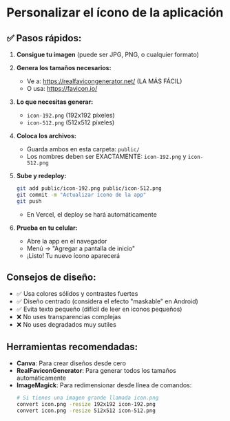 # Personalizar el ícono de la aplicación

## ✅ Pasos rápidos:

1. **Consigue tu imagen** (puede ser JPG, PNG, o cualquier formato)

2. **Genera los tamaños necesarios:**
   - Ve a: https://realfavicongenerator.net/ (LA MÁS FÁCIL)
   - O usa: https://favicon.io/
   
3. **Lo que necesitas generar:**
   - `icon-192.png` (192x192 píxeles)
   - `icon-512.png` (512x512 píxeles)

4. **Coloca los archivos:**
   - Guarda ambos en esta carpeta: `public/`
   - Los nombres deben ser EXACTAMENTE: `icon-192.png` y `icon-512.png`

5. **Sube y redeploy:**
   ```bash
   git add public/icon-192.png public/icon-512.png
   git commit -m "Actualizar ícono de la app"
   git push
   ```
   - En Vercel, el deploy se hará automáticamente

6. **Prueba en tu celular:**
   - Abre la app en el navegador
   - Menú → "Agregar a pantalla de inicio"
   - ¡Listo! Tu nuevo ícono aparecerá

## Consejos de diseño:

- ✅ Usa colores sólidos y contrastes fuertes
- ✅ Diseño centrado (considera el efecto "maskable" en Android)
- ✅ Evita texto pequeño (difícil de leer en iconos pequeños)
- ❌ No uses transparencias complejas
- ❌ No uses degradados muy sutiles

## Herramientas recomendadas:

- **Canva**: Para crear diseños desde cero
- **RealFaviconGenerator**: Para generar todos los tamaños automáticamente
- **ImageMagick**: Para redimensionar desde línea de comandos:
  ```bash
  # Si tienes una imagen grande llamada icon.png
  convert icon.png -resize 192x192 icon-192.png
  convert icon.png -resize 512x512 icon-512.png
  ```
